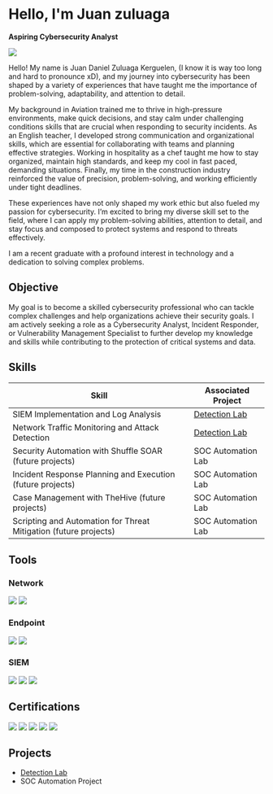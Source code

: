 # Hello, I'm Juan zuluaga
**Aspiring Cybersecurity Analyst**

<a href="https://linkedin.com/in/juan-zuluagak/"><img src="https://img.shields.io/badge/-LinkedIn-0072b1?&style=for-the-badge&logo=linkedin&logoColor=white" /></a>

Hello! My name is Juan Daniel Zuluaga Kerguelen, (I know it is way too long and hard to pronounce xD), and my journey into cybersecurity has been shaped by a variety of experiences that have taught me the importance of problem-solving, adaptability, and attention to detail.

My background in Aviation trained me to thrive in high-pressure environments, make quick decisions, and stay calm under challenging conditions skills that are crucial when responding to security incidents. As an English teacher, I developed strong communication and organizational skills, which are essential for collaborating with teams and planning effective strategies. Working in hospitality as a chef taught me how to stay organized, maintain high standards, and keep my cool in fast paced, demanding situations. Finally, my time in the construction industry reinforced the value of precision, problem-solving, and working efficiently under tight deadlines.

These experiences have not only shaped my work ethic but also fueled my passion for cybersecurity. I’m excited to bring my diverse skill set to the field, where I can apply my problem-solving abilities, attention to detail, and stay focus and composed to protect systems and respond to threats effectively.

I am a recent graduate with a profound interest in technology and a dedication to solving complex problems.

## Objective

My goal is to become a skilled cybersecurity professional who can tackle complex challenges and help organizations achieve their security goals. I am actively seeking a role as a Cybersecurity Analyst, Incident Responder, or Vulnerability Management Specialist to further develop my knowledge and skills while contributing to the protection of critical systems and data.

## Skills

| Skill                                         | Associated Project         |
|-----------------------------------------------|----------------------------|
| SIEM Implementation and Log Analysis          | <a href="https://github.com/Judazu13/Detection-Lab">Detection Lab</a>|
| Network Traffic Monitoring and Attack Detection | <a href="https://github.com/Judazu13/Detection-Lab">Detection Lab</a>|
| Security Automation with Shuffle SOAR    (future projects)     | SOC Automation Lab|
| Incident Response Planning and Execution  (future projects)      | SOC Automation Lab|
| Case Management with TheHive           (future projects)         | SOC Automation Lab|
| Scripting and Automation for Threat Mitigation (future projects)   | SOC Automation Lab|

## Tools

### Network
<div>
    <img src="https://img.shields.io/badge/-Wireshark-1679A7?&style=for-the-badge&logo=Wireshark&logoColor=white" />
    <img src="https://img.shields.io/badge/-Suricata-EF3B2D?&style=for-the-badge&logo=Suricata&logoColor=white" />

### Endpoint
<div>
    <img src="https://img.shields.io/badge/-Microsoft_Defender_for_Endpoint-00A4EF?&style=for-the-badge&logo=Microsoft&logoColor=white" />
    <img src="https://img.shields.io/badge/-Velociraptor-4B275F?&style=for-the-badge&logo=Velociraptor&logoColor=white" />
</div>

### SIEM
<div>
    <img src="https://img.shields.io/badge/-Microsoft_Sentinel-0078D4?&style=for-the-badge&logo=Microsoft&logoColor=white" />
    <img src="https://img.shields.io/badge/-Splunk-000000?&style=for-the-badge&logo=Splunk&logoColor=white" />
    <img src="https://img.shields.io/badge/-Elastic-005571?&style=for-the-badge&logo=Elastic&logoColor=white" />
</div>

## Certifications
<img src="https://img.shields.io/badge/-Security%2B-FF0000?&style=for-the-badge&logo=CompTIA&logoColor=white" />
<img src="https://img.shields.io/badge/-Network%2B-FF0000?&style=for-the-badge&logo=CompTIA&logoColor=white" />
<img src="https://img.shields.io/badge/-A%2B-FF0000?&style=for-the-badge&logo=CompTIA&logoColor=white" />
<img src="https://img.shields.io/badge/-Pentest%2B-FF0000?&style=for-the-badge&logo=CompTIA&logoColor=white" />
<img src="https://img.shields.io/badge/-CySA%2B-FF0000?&style=for-the-badge&logo=CompTIA&logoColor=white" />
</div>

## Projects
- [Detection Lab](https://github.com/Judazu13/Detection-Lab)
- SOC Automation Project
